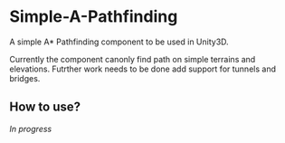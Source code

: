# Simple-A-Pathfinding
A simple A* Pathfinding component to be used in Unity3D.

Currently the component canonly find path on simple terrains and elevations. Futrther work needs to be done add support for tunnels and bridges.

## How to use?
*In progress*
